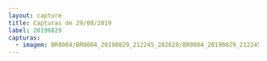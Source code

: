 ```yaml
---
layout: capture
title: Capturas de 29/08/2019
label: 20190829
capturas:
  - imagem: BR0004/BR0004_20190829_212245_282628/BR0004_20190829_212245_282628_stack_38_meteors.jpg
---
```

